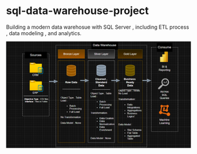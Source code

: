 # sql-data-warehouse-project
Building a modern data warehosue with SQL Server , including ETL process , data modeling , and analytics.

![imagealt](https://github.com/iramiz999/sql-data-warehouse-project/blob/980d755ed904930a142454536d5ac8c566b0c50a/draw.png)

